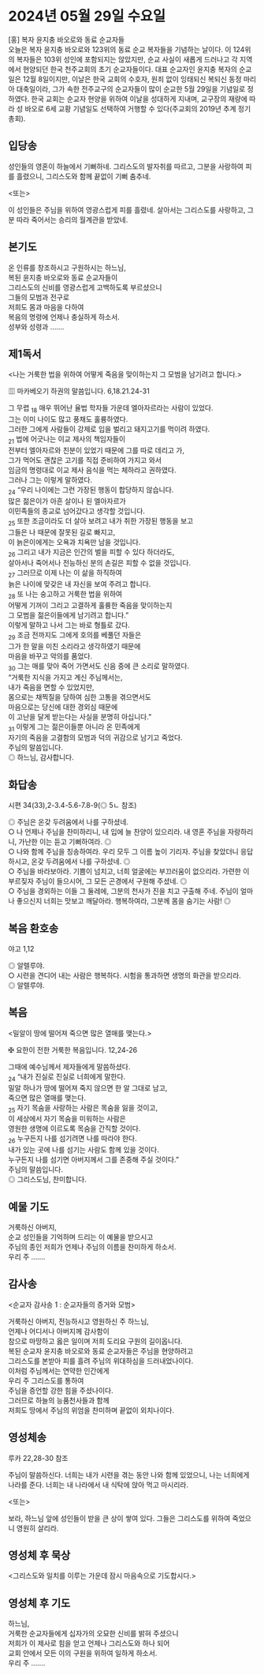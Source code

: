 # 2024년 05월 29일 수요일

[홍] 복자 윤지충 바오로와 동료 순교자들  
오늘은 복자 윤지충 바오로와 123위의 동료 순교 복자들을 기념하는 날이다. 이 124위의 복자들은 103위 성인에 포함되지는 않았지만, 순교 사실이 새롭게 드러나고 각 지역에서 현양되던 한국 천주교회의 초기 순교자들이다. 대표 순교자인 윤지충 복자의 순교일은 12월 8일이지만, 이날은 한국 교회의 수호자, 원죄 없이 잉태되신 복되신 동정 마리아 대축일이라, 그가 속한 전주교구의 순교자들이 많이 순교한 5월 29일을 기념일로 정하였다. 한국 교회는 순교자 현양을 위하여 이날을 성대하게 지내며, 교구장의 재량에 따라 성 바오로 6세 교황 기념일도 선택하여 거행할 수 있다(주교회의 2019년 추계 정기 총회).


## 입당송

성인들의 영혼이 하늘에서 기뻐하네. 그리스도의 발자취를 따르고, 그분을 사랑하여 피를 흘렸으니, 그리스도와 함께 끝없이 기뻐 춤추네.  
  
<또는>  
  
이 성인들은 주님을 위하여 영광스럽게 피를 흘렸네. 살아서는 그리스도를 사랑하고, 그분 따라 죽어서는 승리의 월계관을 받았네.  
## 본기도

온 인류를 창조하시고 구원하시는 하느님,  
복된 윤지충 바오로와 동료 순교자들이  
그리스도의 신비를 영광스럽게 고백하도록 부르셨으니  
그들의 모범과 전구로  
저희도 몸과 마음을 다하여  
복음의 명령에 언제나 충실하게 하소서.  
성부와 성령과 …….  
  
## 제1독서

<나는 거룩한 법을 위하여 어떻게 죽음을 맞이하는지 그 모범을 남기려고 합니다.>

▥ 마카베오기 하권의 말씀입니다. 6,18.21.24-31

그 무렵 <sub>18</sub> 매우 뛰어난 율법 학자들 가운데 엘아자르라는 사람이 있었다.  
그는 이미 나이도 많고 풍채도 훌륭하였다.  
그러한 그에게 사람들이 강제로 입을 벌리고 돼지고기를 먹이려 하였다.  
<sub>21</sub> 법에 어긋나는 이교 제사의 책임자들이  
전부터 엘아자르와 친분이 있었기 때문에 그를 따로 데리고 가,  
그가 먹어도 괜찮은 고기를 직접 준비하여 가지고 와서  
임금의 명령대로 이교 제사 음식을 먹는 체하라고 권하였다.  
그러나 그는 이렇게 말하였다.  
<sub>24</sub> “우리 나이에는 그런 가장된 행동이 합당하지 않습니다.  
많은 젊은이가 아흔 살이나 된 엘아자르가  
이민족들의 종교로 넘어갔다고 생각할 것입니다.  
<sub>25</sub> 또한 조금이라도 더 살아 보려고 내가 취한 가장된 행동을 보고  
그들은 나 때문에 잘못된 길로 빠지고,  
이 늙은이에게는 오욕과 치욕만 남을 것입니다.  
<sub>26</sub> 그리고 내가 지금은 인간의 벌을 피할 수 있다 하더라도,  
살아서나 죽어서나 전능하신 분의 손길은 피할 수 없을 것입니다.  
<sub>27</sub> 그러므로 이제 나는 이 삶을 하직하여  
늙은 나이에 맞갖은 내 자신을 보여 주려고 합니다.  
<sub>28</sub> 또 나는 숭고하고 거룩한 법을 위하여  
어떻게 기꺼이 그리고 고결하게 훌륭한 죽음을 맞이하는지  
그 모범을 젊은이들에게 남기려고 합니다.”  
이렇게 말하고 나서 그는 바로 형틀로 갔다.  
<sub>29</sub> 조금 전까지도 그에게 호의를 베풀던 자들은  
그가 한 말을 미친 소리라고 생각하였기 때문에  
마음을 바꾸고 악의를 품었다.  
<sub>30</sub> 그는 매를 맞아 죽어 가면서도 신음 중에 큰 소리로 말하였다.  
“거룩한 지식을 가지고 계신 주님께서는,  
내가 죽음을 면할 수 있었지만,  
몸으로는 채찍질을 당하여 심한 고통을 겪으면서도  
마음으로는 당신에 대한 경외심 때문에  
이 고난을 달게 받는다는 사실을 분명히 아십니다.”  
<sub>31</sub> 이렇게 그는 젊은이들뿐 아니라 온 민족에게  
자기의 죽음을 고결함의 모범과 덕의 귀감으로 남기고 죽었다.  
주님의 말씀입니다.  
◎ 하느님, 감사합니다.  
  
## 화답송

시편 34(33),2-3.4-5.6-7.8-9(◎ 5ㄴ 참조)

◎ 주님은 온갖 두려움에서 나를 구하셨네.  
○ 나 언제나 주님을 찬미하리니, 내 입에 늘 찬양이 있으리라. 내 영혼 주님을 자랑하리니, 가난한 이는 듣고 기뻐하여라. ◎  
○ 나와 함께 주님을 칭송하여라. 우리 모두 그 이름 높이 기리자. 주님을 찾았더니 응답하시고, 온갖 두려움에서 나를 구하셨네. ◎  
○ 주님을 바라보아라. 기쁨이 넘치고, 너희 얼굴에는 부끄러움이 없으리라. 가련한 이 부르짖자 주님이 들으시어, 그 모든 곤경에서 구원해 주셨네. ◎  
○ 주님을 경외하는 이들 그 둘레에, 그분의 천사가 진을 치고 구출해 주네. 주님이 얼마나 좋으신지 너희는 맛보고 깨달아라. 행복하여라, 그분께 몸을 숨기는 사람! ◎  
  
## 복음 환호송

야고 1,12

◎ 알렐루야.  
○ 시련을 견디어 내는 사람은 행복하다. 시험을 통과하면 생명의 화관을 받으리라.  
◎ 알렐루야.  
  
## 복음

<밀알이 땅에 떨어져 죽으면 많은 열매를 맺는다.>

✠ 요한이 전한 거룩한 복음입니다. 12,24-26

그때에 예수님께서 제자들에게 말씀하셨다.  
<sub>24</sub> “내가 진실로 진실로 너희에게 말한다.  
밀알 하나가 땅에 떨어져 죽지 않으면 한 알 그대로 남고,  
죽으면 많은 열매를 맺는다.  
<sub>25</sub> 자기 목숨을 사랑하는 사람은 목숨을 잃을 것이고,  
이 세상에서 자기 목숨을 미워하는 사람은  
영원한 생명에 이르도록 목숨을 간직할 것이다.  
<sub>26</sub> 누구든지 나를 섬기려면 나를 따라야 한다.  
내가 있는 곳에 나를 섬기는 사람도 함께 있을 것이다.  
누구든지 나를 섬기면 아버지께서 그를 존중해 주실 것이다.”  
주님의 말씀입니다.  
◎ 그리스도님, 찬미합니다.  
  
## 예물 기도

거룩하신 아버지,  
순교 성인들을 기억하며 드리는 이 예물을 받으시고  
주님의 종인 저희가 언제나 주님의 이름을 찬미하게 하소서.  
우리 주 …….  
  
## 감사송

<순교자 감사송 1 : 순교자들의 증거와 모범>

거룩하신 아버지, 전능하시고 영원하신 주 하느님,  
언제나 어디서나 아버지께 감사함이  
참으로 마땅하고 옳은 일이며 저희 도리요 구원의 길이옵니다.  
복된 순교자 윤지충 바오로와 동료 순교자들은 주님을 현양하려고  
그리스도를 본받아 피를 흘려 주님의 위대하심을 드러내었나이다.  
이처럼 주님께서는 연약한 인간에게  
우리 주 그리스도를 통하여  
주님을 증언할 강한 힘을 주셨나이다.  
그러므로 하늘의 능품천사들과 함께  
저희도 땅에서 주님의 위엄을 찬미하며 끝없이 외치나이다.  
  
## 영성체송

루카 22,28-30 참조

주님이 말씀하신다. 너희는 내가 시련을 겪는 동안 나와 함께 있었으니, 나는 너희에게 나라를 준다. 너희는 내 나라에서 내 식탁에 앉아 먹고 마시리라.  
  
<또는>  
  
보라, 하느님 앞에 성인들이 받을 큰 상이 쌓여 있다. 그들은 그리스도를 위하여 죽었으니 영원히 살리라.  
## 영성체 후 묵상

<그리스도와 일치를 이루는 가운데 잠시 마음속으로 기도합시다.>  
## 영성체 후 기도

하느님,  
거룩한 순교자들에게 십자가의 오묘한 신비를 밝혀 주셨으니  
저희가 이 제사로 힘을 얻고 언제나 그리스도와 하나 되어  
교회 안에서 모든 이의 구원을 위하여 일하게 하소서.  
우리 주 …….